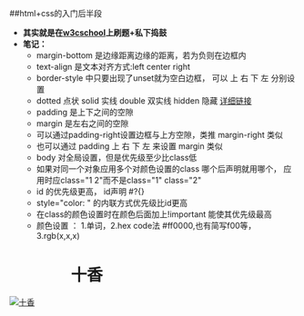 ##html+css的入门后半段
+ **其实就是在[w3cschool]("https://www.w3cschool.cn/codecamp/list?pename=html5_and_css_camp")上刷题+私下捣鼓**
+ **笔记：**  
  + margin-bottom 是边缘距离边缘的距离，若为负则在边框内  
  + text-align 是文本对齐方式:left center right
  + border-style 中只要出现了unset就为空白边框， 可以 上 右 下 左 分别设置
  + dotted 点状 solid 实线 double 双实线 hidden 隐藏 [详细链接]("http://www.w3school.com.cn/cssref/pr_border-style.asp")
  + padding 是上下之间的空隙
  + margin 是左右之间的空隙
  + 可以通过padding-right设置边框与上方空隙，类推  margin-right 类似
  + 也可以通过 padding 上 右 下 左 来设置 margin 类似
  + body 对全局设置，但是优先级至少比class低
  + 如果对同一个对象应用多个对颜色设置的class 哪个后声明就用哪个， 应用时应class="1 2"而不是class="1" class="2"
  + id 的优先级更高， id声明 #?{}
  + style="color: " 的内联方式优先级比id更高
  +  在class的颜色设置时在颜色后面加上!important 能使其优先级最高
  +  颜色设置 ： 1.单词，2.hex code法 #ff0000,也有简写f00等，3.rgb(x,x,x)
  <h1>&ensp;&ensp;&ensp;&ensp;&ensp;&ensp;十香</h1>
[![十香](https://timgsa.baidu.com/timg?image&quality=80&size=b9999_10000&sec=1554662561234&di=47ba9e020103fdea0c8aaede06117cfd&imgtype=0&src=http%3A%2F%2Fi0.hdslb.com%2Fbfs%2Farchive%2F94157f3749425b1b31fefcfedd08b3dab485198f.jpg)](https://timgsa.baidu.com/timg?image&quality=80&size=b9999_10000&sec=1554662561234&di=47ba9e020103fdea0c8aaede06117cfd&imgtype=0&src=http%3A%2F%2Fi0.hdslb.com%2Fbfs%2Farchive%2F94157f3749425b1b31fefcfedd08b3dab485198f.jpg)


